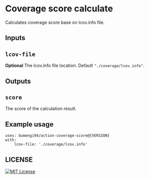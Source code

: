 # Coverage score calculate

Calculates coverage score base on lcov.info file.

## Inputs

## `lcov-file`

**Optional** The lcov.info file location. Default `"./coverage/lcov.info"`.

## Outputs

## `score`

The score of the calculation result.

## Example usage

    uses: bumengi94/action-coverage-score@{VERSION}
    with:
        lcov-file: './coverage/lcov.info'

## LICENSE

[![MIT License](https://img.shields.io/badge/License-MIT-green.svg)](./LICENSE)
